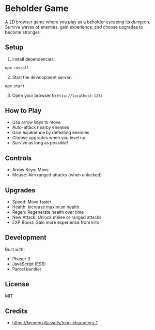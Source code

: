 # Beholder Game

A 2D browser game where you play as a beholder escaping its dungeon. Survive waves of enemies, gain experience, and choose upgrades to become stronger!

## Setup

1. Install dependencies:
```bash
npm install
```

2. Start the development server:
```bash
npm start
```

3. Open your browser to `http://localhost:1234`

## How to Play

- Use arrow keys to move
- Auto-attack nearby enemies
- Gain experience by defeating enemies
- Choose upgrades when you level up
- Survive as long as possible!

## Controls

- Arrow Keys: Move
- Mouse: Aim ranged attacks (when unlocked)

## Upgrades

- Speed: Move faster
- Health: Increase maximum health
- Regen: Regenerate health over time
- New Attack: Unlock melee or ranged attacks
- EXP Boost: Gain more experience from kills

## Development

Built with:
- Phaser 3
- JavaScript (ES6)
- Parcel bundler

## License

MIT 

## Credits

* https://kenney.nl/assets/toon-characters-1